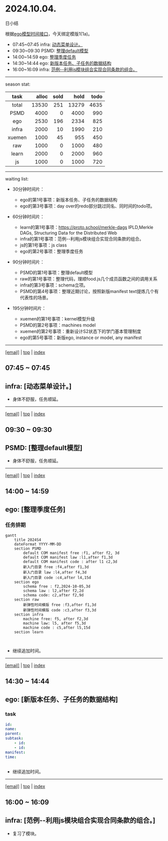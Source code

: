 # 2024.10.04.
日小结

<a id="top"></a>
根据[ego模型时间接口](https://gitee.com/hyg/blog/blob/master/timeflow.md)，今天绑定模版1(1a)。

<a id="index"></a>
- 07:45~07:45	infra: [动态菜单设计。](#20241004074500)
- 09:30~09:30	PSMD: [整理default模型](#20241004093000)
- 14:00~14:59	ego: [整理季度任务](#20241004140000)
- 14:30~14:44	ego: [新版本任务、子任务的数据结构](#20241004143000)
- 16:00~16:09	infra: [范例--利用js模块组合实现合同条款的组合。](#20241004160000)

---
season stat:

| task | alloc | sold | hold | todo |
| :---: | ---: | ---: | ---: | ---: |
| total | 13530 | 251 | 13279 | 4635 |
| PSMD | 4000 | 0 | 4000 | 990 |
| ego | 2530 | 196 | 2334 | 825 |
| infra | 2000 | 10 | 1990 | 210 |
| xuemen | 1000 | 45 | 955 | 450 |
| raw | 1000 | 0 | 1000 | 480 |
| learn | 2000 | 0 | 2000 | 960 |
| js | 1000 | 0 | 1000 | 720 |

---
waiting list:


- 30分钟时间片：
  - ego的第1号事项：新版本任务、子任务的数据结构
  - ego的第3号事项：day over的redo部分跳过同名、同时间的todo项。

- 60分钟时间片：
  - learn的第1号事项：https://proto.school/merkle-dags IPLD,Merkle DAGs, Structuring Data for the Distributed Web
  - infra的第1号事项：范例--利用js模块组合实现合同条款的组合。
  - js的第1号事项：js class
  - ego的第2号事项：整理季度任务

- 90分钟时间片：
  - PSMD的第1号事项：整理default模型
  - raw的第1号事项：整理代码，理顺food.js几个成员函数之间的调用关系
  - infra的第3号事项：schema立项。
  - PSMD的第4号事项：整理近期讨论，按照新版manifest text提炼几个有代表性的场景。

- 195分钟时间片：
  - xuemen的第1号事项：kernel模型升级
  - PSMD的第2号事项：machines model
  - xuemen的第2号事项：重新设计S2状态下的学门基本管理制度
  - ego的第5号事项：新版ego, instance or model, any manifest

---
<a href="mailto:huangyg@mars22.com?subject=关于2024.10.04.[动态菜单设计。]任务&body=日期: 2024.10.04.%0D%0A序号: 5%0D%0A手稿:../../draft/2024/10/20241004.01.md%0D%0A---请勿修改邮件主题及以上内容 从下一行开始写您的想法---%0D%0A">[email]</a> | [top](#top) | [index](#index)
<a id="20241004074500"></a>
## 07:45 ~ 07:45
## infra: [动态菜单设计。]

- 身体不舒服，任务顺延。

---
<a href="mailto:huangyg@mars22.com?subject=关于2024.10.04.[整理default模型]任务&body=日期: 2024.10.04.%0D%0A序号: 7%0D%0A手稿:../../draft/2024/10/20241004.02.md%0D%0A---请勿修改邮件主题及以上内容 从下一行开始写您的想法---%0D%0A">[email]</a> | [top](#top) | [index](#index)
<a id="20241004093000"></a>
## 09:30 ~ 09:30
## PSMD: [整理default模型]

- 身体不舒服，任务顺延。

---
<a href="mailto:huangyg@mars22.com?subject=关于2024.10.04.[整理季度任务]任务&body=日期: 2024.10.04.%0D%0A序号: 9%0D%0A手稿:../../draft/2024/10/20241004.03.md%0D%0A---请勿修改邮件主题及以上内容 从下一行开始写您的想法---%0D%0A">[email]</a> | [top](#top) | [index](#index)
<a id="20241004140000"></a>
## 14:00 ~ 14:59
## ego: [整理季度任务]

### 任务排期

```mermaid
gantt
    title 2024S4
    dateFormat YYYY-MM-DD
    section PSMD
        default COM manifest free :f1, after f2, 3d
        default COM manifest law :l1,after f1,3d
        default COM manifest code : after l1 c2,3d
        新入门目录 free :f4,after f1,3d
        新入门目录 law :l4,after f4,3d
        新入门目录 code :c4,after l4,15d
    section ego
        schema free : f2,2024-10-05,3d
        schema law : l2,after f2,2d
        schema code: c2,after f2,9d
    section raw
        新弹性时间模版 free :f3,after f1,3d
        新弹性时间模版 code :c3,after f3,3d
    section infra
        machine free: f5, after f2,3d
        machine law: l5, after f5,3d
        machine code : c5,after l5,15d
    section learn



```

- 继续追加时间。

---
<a href="mailto:huangyg@mars22.com?subject=关于2024.10.04.[新版本任务、子任务的数据结构]任务&body=日期: 2024.10.04.%0D%0A序号: 10%0D%0A手稿:../../draft/2024/10/20241004.04.md%0D%0A---请勿修改邮件主题及以上内容 从下一行开始写您的想法---%0D%0A">[email]</a> | [top](#top) | [index](#index)
<a id="20241004143000"></a>
## 14:30 ~ 14:44
## ego: [新版本任务、子任务的数据结构]

### task

```yaml
id: 
name:
parent:
subtask:
    - id:
    - id:
manifest:
time:
    
```

- 继续追加时间。

---
<a href="mailto:huangyg@mars22.com?subject=关于2024.10.04.[范例--利用js模块组合实现合同条款的组合。]任务&body=日期: 2024.10.04.%0D%0A序号: 12%0D%0A手稿:../../draft/2024/10/20241004.05.md%0D%0A---请勿修改邮件主题及以上内容 从下一行开始写您的想法---%0D%0A">[email]</a> | [top](#top) | [index](#index)
<a id="20241004160000"></a>
## 16:00 ~ 16:09
## infra: [范例--利用js模块组合实现合同条款的组合。]

- 复习了模块。
